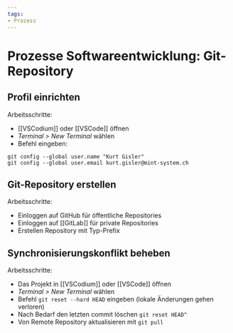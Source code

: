 ```yaml
---
tags:
- Prozess
---
```

# Prozesse Softwareentwicklung: Git-Repository

## Profil einrichten

Arbeitsschritte:
* [[VSCodium]] oder [[VSCode]] öffnen
* *Terminal > New Terminal* wählen
* Befehl eingeben:

```console
git config --global user.name "Kurt Gisler"
git config --global user.email kurt.gisler@mint-system.ch
```

## Git-Repository erstellen

Arbeitsschritte:
* Einloggen auf GitHub für öffentliche Repositories
* Einloggen auf [[GitLab]] für private Repositories
* Erstellen Repository mit Typ-Prefix

## Synchronisierungskonflikt beheben

Arbeitsschritte:
* Das Projekt in [[VSCodium]] oder [[VSCode]] öffnen
* *Terminal > New Terminal* wählen
* Befehl `git reset --hard HEAD` eingeben (lokale Änderungen gehen verloren)
* Nach Bedarf den letzten commit löschen `git reset HEAD^`
* Von Remote Repository aktualisieren mit `git pull`
